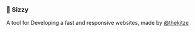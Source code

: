 ### 📐 Sizzy 
A tool for Developing a fast and responsive websites, made by [@thekitze](http://kitze.io)
